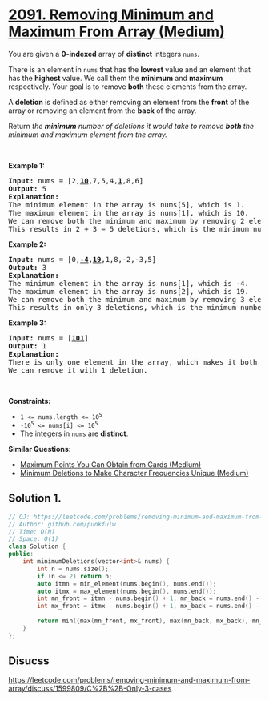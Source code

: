 # [2091. Removing Minimum and Maximum From Array (Medium)](https://leetcode.com/problems/removing-minimum-and-maximum-from-array/)

<p>You are given a <strong>0-indexed</strong> array of <strong>distinct</strong> integers <code>nums</code>.</p>

<p>There is an element in <code>nums</code> that has the <strong>lowest</strong> value and an element that has the <strong>highest</strong> value. We call them the <strong>minimum</strong> and <strong>maximum</strong> respectively. Your goal is to remove <strong>both</strong> these elements from the array.</p>

<p>A <strong>deletion</strong> is defined as either removing an element from the <strong>front</strong> of the array or removing an element from the <strong>back</strong> of the array.</p>

<p>Return <em>the <strong>minimum</strong> number of deletions it would take to remove <strong>both</strong> the minimum and maximum element from the array.</em></p>

<p>&nbsp;</p>
<p><strong>Example 1:</strong></p>

<pre><strong>Input:</strong> nums = [2,<u><strong>10</strong></u>,7,5,4,<u><strong>1</strong></u>,8,6]
<strong>Output:</strong> 5
<strong>Explanation:</strong> 
The minimum element in the array is nums[5], which is 1.
The maximum element in the array is nums[1], which is 10.
We can remove both the minimum and maximum by removing 2 elements from the front and 3 elements from the back.
This results in 2 + 3 = 5 deletions, which is the minimum number possible.
</pre>

<p><strong>Example 2:</strong></p>

<pre><strong>Input:</strong> nums = [0,<u><strong>-4</strong></u>,<u><strong>19</strong></u>,1,8,-2,-3,5]
<strong>Output:</strong> 3
<strong>Explanation:</strong> 
The minimum element in the array is nums[1], which is -4.
The maximum element in the array is nums[2], which is 19.
We can remove both the minimum and maximum by removing 3 elements from the front.
This results in only 3 deletions, which is the minimum number possible.
</pre>

<p><strong>Example 3:</strong></p>

<pre><strong>Input:</strong> nums = [<u><strong>101</strong></u>]
<strong>Output:</strong> 1
<strong>Explanation:</strong>  
There is only one element in the array, which makes it both the minimum and maximum element.
We can remove it with 1 deletion.
</pre>

<p>&nbsp;</p>
<p><strong>Constraints:</strong></p>

<ul>
	<li><code>1 &lt;= nums.length &lt;= 10<sup>5</sup></code></li>
	<li><code>-10<sup>5</sup> &lt;= nums[i] &lt;= 10<sup>5</sup></code></li>
	<li>The integers in <code>nums</code> are <strong>distinct</strong>.</li>
</ul>


**Similar Questions**:
* [Maximum Points You Can Obtain from Cards (Medium)](https://leetcode.com/problems/maximum-points-you-can-obtain-from-cards/)
* [Minimum Deletions to Make Character Frequencies Unique (Medium)](https://leetcode.com/problems/minimum-deletions-to-make-character-frequencies-unique/)

## Solution 1.

```cpp
// OJ: https://leetcode.com/problems/removing-minimum-and-maximum-from-array/
// Author: github.com/punkfulw
// Time: O(N)
// Space: O(1)
class Solution {
public:
    int minimumDeletions(vector<int>& nums) {
        int n = nums.size();
        if (n <= 2) return n;
        auto itmn = min_element(nums.begin(), nums.end());
        auto itmx = max_element(nums.begin(), nums.end());
        int mn_front = itmn - nums.begin() + 1, mn_back = nums.end() - itmn;
        int mx_front = itmx - nums.begin() + 1, mx_back = nums.end() - itmx;
        
        return min({max(mn_front, mx_front), max(mn_back, mx_back), mn_front + mx_back, mx_front + mn_back});
    }
};
```

## Disucss

https://leetcode.com/problems/removing-minimum-and-maximum-from-array/discuss/1599809/C%2B%2B-Only-3-cases
